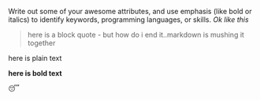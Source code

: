Write out some of your awesome attributes, and use emphasis (like bold or italics) to identify keywords, programming languages, or skills.
*Ok like this* 
>here is a block quote - but how do i end it..markdown is mushing it together

here is plain text

**here is bold text**

:sleeping:
